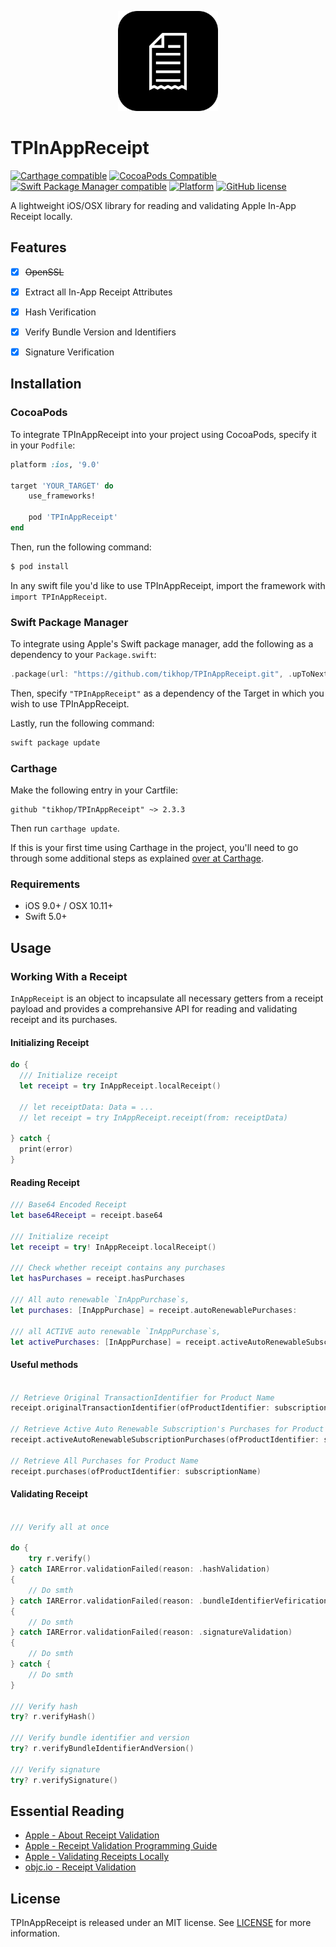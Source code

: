 <p align="center">
  <img height="160" src="www/logo.png" />
</p>


# TPInAppReceipt

[![Carthage compatible](https://img.shields.io/badge/Carthage-compatible-4BC51D.svg?style=flat)](https://github.com/Carthage/Carthage)
[![CocoaPods Compatible](https://img.shields.io/cocoapods/v/TPInAppReceipt.svg)](https://cocoapods.org/pods/TPInAppReceipt)
[![Swift Package Manager compatible](https://img.shields.io/badge/Swift%20Package%20Manager-compatible-brightgreen.svg)](https://github.com/apple/swift-package-manager)
[![Platform](https://img.shields.io/cocoapods/p/TPInAppReceipt.svg?style=flat)]()
[![GitHub license](https://img.shields.io/badge/license-MIT-blue.svg)](https://raw.githubusercontent.com/tikhop/TPInAppReceipt/master/LICENSE)

A lightweight iOS/OSX library for reading and validating Apple In-App Receipt locally.

## Features

- [x] ~~OpenSSL~~
- [x] Extract all In-App Receipt Attributes
- [x] Hash Verification
- [x] Verify Bundle Version and Identifiers
- [x] Signature Verification


Installation
------------

### CocoaPods

To integrate TPInAppReceipt into your project using CocoaPods, specify it in your `Podfile`:

```ruby
platform :ios, '9.0'

target 'YOUR_TARGET' do
    use_frameworks!

    pod 'TPInAppReceipt'
end

```

Then, run the following command:

```bash
$ pod install
```

In any swift file you'd like to use TPInAppReceipt, import the framework with `import TPInAppReceipt`.

### Swift Package Manager

To integrate using Apple's Swift package manager, add the following as a dependency to your `Package.swift`:

```swift
.package(url: "https://github.com/tikhop/TPInAppReceipt.git", .upToNextMajor(from: "2.3.0"))
```

Then, specify `"TPInAppReceipt"` as a dependency of the Target in which you wish to use TPInAppReceipt.

Lastly, run the following command:
```swift
swift package update
```

### Carthage

Make the following entry in your Cartfile:

```
github "tikhop/TPInAppReceipt" ~> 2.3.3
```

Then run `carthage update`.

If this is your first time using Carthage in the project, you'll need to go through some additional steps as explained [over at Carthage](https://github.com/Carthage/Carthage#adding-frameworks-to-an-application).


### Requirements

- iOS 9.0+ / OSX 10.11+
- Swift 5.0+

Usage
-------------

### Working With a Receipt

`InAppReceipt` is an object to incapsulate all necessary getters from a receipt payload and provides a comprehansive API for reading and validating receipt and its purchases.

#### Initializing Receipt

```swift
do {
  /// Initialize receipt
  let receipt = try InAppReceipt.localReceipt() 
  
  // let receiptData: Data = ...
  // let receipt = try InAppReceipt.receipt(from: receiptData)
  
} catch {
  print(error)
}


```

#### Reading Receipt

```swift
/// Base64 Encoded Receipt
let base64Receipt = receipt.base64
  
/// Initialize receipt
let receipt = try! InAppReceipt.localReceipt() 

/// Check whether receipt contains any purchases
let hasPurchases = receipt.hasPurchases

/// All auto renewable `InAppPurchase`s,
let purchases: [InAppPurchase] = receipt.autoRenewablePurchases: 

/// all ACTIVE auto renewable `InAppPurchase`s,
let activePurchases: [InAppPurchase] = receipt.activeAutoRenewableSubscriptionPurchases: 

```

#### Useful methods

```swift

// Retrieve Original TransactionIdentifier for Product Name
receipt.originalTransactionIdentifier(ofProductIdentifier: subscriptionName)

// Retrieve Active Auto Renewable Subscription's Purchases for Product Name and Specific Date
receipt.activeAutoRenewableSubscriptionPurchases(ofProductIdentifier: subscriptionName, forDate: Date())

// Retrieve All Purchases for Product Name
receipt.purchases(ofProductIdentifier: subscriptionName)

```

#### Validating Receipt

```swift

/// Verify all at once

do {
    try r.verify()
} catch IARError.validationFailed(reason: .hashValidation) 
{
    // Do smth
} catch IARError.validationFailed(reason: .bundleIdentifierVefirication) 
{
    // Do smth
} catch IARError.validationFailed(reason: .signatureValidation) 
{
    // Do smth
} catch {
    // Do smth
}

/// Verify hash 
try? r.verifyHash()

/// Verify bundle identifier and version
try? r.verifyBundleIdentifierAndVersion()

/// Verify signature
try? r.verifySignature()

```

## Essential Reading
* [Apple - About Receipt Validation](https://developer.apple.com/library/content/releasenotes/General/ValidateAppStoreReceipt/Introduction.html)
* [Apple - Receipt Validation Programming Guide](https://developer.apple.com/library/content/releasenotes/General/ValidateAppStoreReceipt/Chapters/ReceiptFields.html#//apple_ref/doc/uid/TP40010573-CH106-SW1)
* [Apple - Validating Receipts Locally](https://developer.apple.com/library/content/releasenotes/General/ValidateAppStoreReceipt/Chapters/ValidateLocally.html)
* [objc.io - Receipt Validation](https://www.objc.io/issues/17-security/receipt-validation/)

## License

TPInAppReceipt is released under an MIT license. See [LICENSE](https://github.com/tikhop/TPInAppReceipt/blob/master/LICENSE) for more information.
